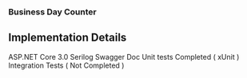 ### Business Day Counter



## Implementation Details

ASP.NET Core 3.0
Serilog
Swagger Doc
Unit tests Completed ( xUnit )
Integration Tests ( Not Completed )